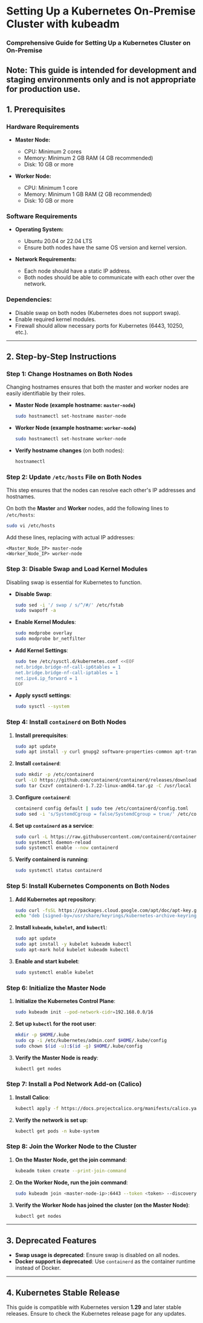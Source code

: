 #                                                      Setting Up a Kubernetes On-Premise Cluster with kubeadm

### Comprehensive Guide for Setting Up a Kubernetes Cluster on On-Premise

**Note:** This guide is intended for development and staging environments only and is not appropriate for production use.
---

## 1. **Prerequisites**

### **Hardware Requirements**
- **Master Node:**
  - CPU: Minimum 2 cores
  - Memory: Minimum 2 GB RAM (4 GB recommended)
  - Disk: 10 GB or more

- **Worker Node:**
  - CPU: Minimum 1 core
  - Memory: Minimum 1 GB RAM (2 GB recommended)
  - Disk: 10 GB or more

### **Software Requirements**
- **Operating System:**
  - Ubuntu 20.04 or 22.04 LTS
  - Ensure both nodes have the same OS version and kernel version.

- **Network Requirements:**
  - Each node should have a static IP address.
  - Both nodes should be able to communicate with each other over the network.

### **Dependencies:**
  - Disable swap on both nodes (Kubernetes does not support swap).
  - Enable required kernel modules.
  - Firewall should allow necessary ports for Kubernetes (6443, 10250, etc.).

---

## 2. **Step-by-Step Instructions**

### **Step 1: Change Hostnames on Both Nodes**
Changing hostnames ensures that both the master and worker nodes are easily identifiable by their roles.

- **Master Node (example hostname: `master-node`)**
  ```bash
  sudo hostnamectl set-hostname master-node
  ```

- **Worker Node (example hostname: `worker-node`)**
  ```bash
  sudo hostnamectl set-hostname worker-node
  ```

- **Verify hostname changes** (on both nodes):
  ```bash
  hostnamectl
  ```

### **Step 2: Update `/etc/hosts` File on Both Nodes**
This step ensures that the nodes can resolve each other's IP addresses and hostnames.

On both the **Master** and **Worker** nodes, add the following lines to `/etc/hosts`:

```bash
sudo vi /etc/hosts
```

Add these lines, replacing with actual IP addresses:
```
<Master_Node_IP> master-node
<Worker_Node_IP> worker-node
```

### **Step 3: Disable Swap and Load Kernel Modules**
Disabling swap is essential for Kubernetes to function.

- **Disable Swap**:
  ```bash
  sudo sed -i '/ swap / s/^/#/' /etc/fstab
  sudo swapoff -a
  ```

- **Enable Kernel Modules**:
  ```bash
  sudo modprobe overlay
  sudo modprobe br_netfilter
  ```

- **Add Kernel Settings**:
  ```bash
  sudo tee /etc/sysctl.d/kubernetes.conf <<EOF
  net.bridge.bridge-nf-call-ip6tables = 1
  net.bridge.bridge-nf-call-iptables = 1
  net.ipv4.ip_forward = 1
  EOF
  ```

- **Apply sysctl settings**:
  ```bash
  sudo sysctl --system
  ```

### **Step 4: Install `containerd` on Both Nodes**

1. **Install prerequisites**:
   ```bash
   sudo apt update
   sudo apt install -y curl gnupg2 software-properties-common apt-transport-https ca-certificates
   ```

2. **Install `containerd`**:
   ```bash
   sudo mkdir -p /etc/containerd
   curl -LO https://github.com/containerd/containerd/releases/download/v1.7.2/containerd-1.7.22-linux-amd64.tar.gz
   sudo tar Cxzvf containerd-1.7.22-linux-amd64.tar.gz -C /usr/local
   ```

3. **Configure `containerd`**:
   ```bash
   containerd config default | sudo tee /etc/containerd/config.toml
   sudo sed -i 's/SystemdCgroup = false/SystemdCgroup = true/' /etc/containerd/config.toml
   ```

4. **Set up `containerd` as a service**:
   ```bash
   sudo curl -L https://raw.githubusercontent.com/containerd/containerd/main/containerd.service -o /etc/systemd/system/containerd.service
   sudo systemctl daemon-reload
   sudo systemctl enable --now containerd
   ```

5. **Verify containerd is running**:
   ```bash
   sudo systemctl status containerd
   ```

### **Step 5: Install Kubernetes Components on Both Nodes**

1. **Add Kubernetes apt repository**:
   ```bash
   sudo curl -fsSL https://packages.cloud.google.com/apt/doc/apt-key.gpg | sudo gpg --dearmor -o /usr/share/keyrings/kubernetes-archive-keyring.gpg
   echo "deb [signed-by=/usr/share/keyrings/kubernetes-archive-keyring.gpg] https://apt.kubernetes.io/ kubernetes-xenial main" | sudo tee /etc/apt/sources.list.d/kubernetes.list
   ```

2. **Install `kubeadm`, `kubelet`, and `kubectl`**:
   ```bash
   sudo apt update
   sudo apt install -y kubelet kubeadm kubectl
   sudo apt-mark hold kubelet kubeadm kubectl
   ```

3. **Enable and start kubelet**:
   ```bash
   sudo systemctl enable kubelet
   ```

### **Step 6: Initialize the Master Node**

1. **Initialize the Kubernetes Control Plane**:
   ```bash
   sudo kubeadm init --pod-network-cidr=192.168.0.0/16
   ```

2. **Set up `kubectl` for the root user**:
   ```bash
   mkdir -p $HOME/.kube
   sudo cp -i /etc/kubernetes/admin.conf $HOME/.kube/config
   sudo chown $(id -u):$(id -g) $HOME/.kube/config
   ```

3. **Verify the Master Node is ready**:
   ```bash
   kubectl get nodes
   ```

### **Step 7: Install a Pod Network Add-on (Calico)**

1. **Install Calico**:
   ```bash
   kubectl apply -f https://docs.projectcalico.org/manifests/calico.yaml
   ```

2. **Verify the network is set up**:
   ```bash
   kubectl get pods -n kube-system
   ```

### **Step 8: Join the Worker Node to the Cluster**

1. **On the Master Node, get the join command**:
   ```bash
   kubeadm token create --print-join-command
   ```

2. **On the Worker Node, run the join command**:
   ```bash
   sudo kubeadm join <master-node-ip>:6443 --token <token> --discovery-token-ca-cert-hash sha256:<hash>
   ```

3. **Verify the Worker Node has joined the cluster (on the Master Node)**:
   ```bash
   kubectl get nodes
   ```

---

## 3. **Deprecated Features**
- **Swap usage is deprecated**: Ensure swap is disabled on all nodes.
- **Docker support is deprecated**: Use `containerd` as the container runtime instead of Docker.

---

## 4. **Kubernetes Stable Release**
This guide is compatible with Kubernetes version **1.29** and later stable releases. Ensure to check the Kubernetes release page for any updates.

